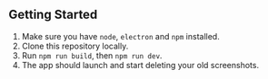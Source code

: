 ## Getting Started

1.	Make sure you have `node`,   `electron` and `npm` installed.
2.	Clone this repository locally.
3.  Run `npm run build`, then `npm run dev`.
4.	The app should launch and start deleting your old screenshots.
